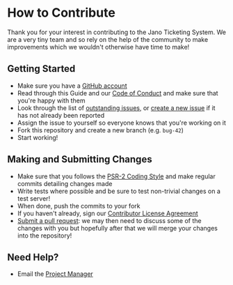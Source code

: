 # How to Contribute
Thank you for your interest in contributing to the Jano Ticketing System. We are a very tiny team and so rely on the 
help of the community to make improvements which we wouldn't otherwise have time to make!

## Getting Started
* Make sure you have a [GitHub account](https://github.com/signup/free)
* Read through this Guide and our [Code of Conduct](CODE_OF_CONDUCT.md) and make sure that you're happy with them
* Look through the list of [outstanding issues](https://github.com/jano-may-ball/ticketing/issues), or 
[create a new issue](https://github.com/jano-may-ball/ticketing/issues/new) if it has not already been reported
* Assign the issue to yourself so everyone knows that you're working on it
* Fork this repository and create a new branch (e.g. `bug-42`) 
* Start working!

## Making and Submitting Changes
* Make sure that you follows the [PSR-2 Coding Style](http://www.php-fig.org/psr/psr-2/) and make regular commits 
detailing changes made
* Write tests where possible and be sure to test non-trivial changes on a test server!
* When done, push the commits to your fork
* If you haven't already, sign our [Contributor License Agreement](https://www.clahub.com/agreements/jano-may-ball/ticketing)
* [Submit a pull request](https://github.com/jano-may-ball/ticketing/compare): we may then need to discuss some of the 
changes with you but hopefully after that we will merge your changes into the repository!

## Need Help?
* Email the [Project Manager](mailto:hi@andrewying.com)